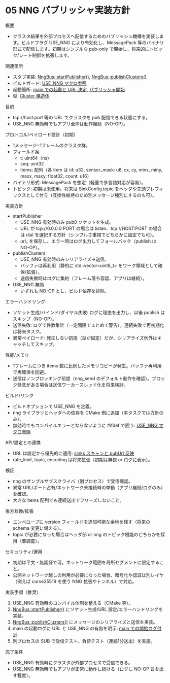 # 05 NNG パブリッシャ実装方針

概要
- クラスタ結果を外部プロセスへ配信するためのパブリッシュ機構を実装します。ビルドフラグ USE_NNG により有効化し、MessagePack 等のバイナリ形式で配信します。初期はシンプルな pub-only で開始し、将来的にトピック/レート制御を拡張します。

関連箇所
- スタブ実装: [NngBus::startPublisher()](src/io/nng_bus.cpp:8), [NngBus::publishClusters()](src/io/nng_bus.cpp:9)
- ビルドガード: [USE_NNG マクロ参照](src/io/nng_bus.cpp:2)
- 起動箇所: [main での起動と URL 決定](src/main.cpp:25), [パブリッシャ開始](src/main.cpp:33)
- 型: [Cluster 構造体](src/detect/dbscan.h:7)

目的
- tcp://host:port 等の URL でクラスタを pub 配信できる状態にする。
- USE_NNG 無効時でもアプリ全体は動作継続（NO-OP）。

プロトコル/ペイロード設計（初期）
- 1メッセージ=1フレームのクラスタ群。
- フィールド案
  - t: uint64（ns）
  - seq: uint32
  - items: 配列（各 item は id: u32, sensor_mask: u8, cx, cy, minx, miny, maxx, maxy: float32, count: u16）
- バイナリ形式: MessagePack を想定（軽量で多言語対応が容易）。
- トピック: 初期は未使用。将来は SinkConfig.topic をヘッダや先頭プレフィックスとして付与（互換性維持のため別メッセージ種別にするのも可）。

実装方針
- startPublisher
  - USE_NNG 有効時のみ pub0 ソケットを生成。
  - URL が tcp://0.0.0.0:PORT の場合は listen、tcp://HOST:PORT の場合は dial を選択する方針（シンプルさ重視でどちらかに固定でも可）。
  - url_ を保存し、エラー時はログ出力してフォールバック（publish は NO-OP）。
- publishClusters
  - USE_NNG 有効時のみシリアライズ→送信。
  - バッファは再利用（静的に std::vector<uint8_t> をワーク領域として確保/拡張）。
  - 送信失敗時はログに集約（フレーム落ち容認、アプリは継続）。
- USE_NNG 無効
  - いずれも NO-OP とし、ビルド依存を排除。

エラーハンドリング
- ソケット生成/バインド/ダイヤル失敗: ログに理由を出力し、以後 publish はスキップ（NO-OP）。
- 送信失敗: ログで件数集計（一定間隔でまとめて警告）。連続失敗で再初期化は将来タスク。
- 異常ペイロード: 発生しない前提（型が固定）だが、シリアライズ例外はキャッチしてスキップ。

性能/メモリ
- 1フレームにつき items 数に比例したメモリコピーが発生。バッファ再利用で再確保を回避。
- 送信はノンブロッキング前提（nng_send のデフォルト動作を確認）。ブロック懸念がある場合は送信ワーカースレッド化を将来検討。

ビルド/リンク
- ビルドオプションで USE_NNG を定義。
- nng ライブラリとヘッダへの依存を CMake 側に追加（本タスクでは方針のみ）。
- 無効時でもコンパイルエラーとならないように #ifdef で囲う: [USE_NNG マクロ参照](src/io/nng_bus.cpp:2)

API/設定との連携
- URL は設定から優先的に適用: [sinks スキャンと pubUrl 反映](src/main.cpp:25)
- rate_limit, topic, encoding は将来拡張（初期は無視 or ログに表示）。

検証
- nng のサンプルサブスクライバ（別プロセス）で受信確認。
- 異常 URL/ポート占有/ネットワーク未接続時の挙動（アプリ継続/ログのみ）を確認。
- 大きな items 配列でも連続送出でフリーズしないこと。

後方互換/拡張
- エンベロープに version フィールドを追加可能な余地を残す（将来の schema 変更に備える）。
- topic が必要になった場合はヘッダ部 or nng のトピック機能のどちらかを採用（要調査）。

セキュリティ/運用
- 初期は平文・無認証で可。ネットワーク範囲を局所セグメントに限定すること。
- 公開ネットワーク越しの利用が必要になった場合、暗号化や認証は別レイヤ（例えば curve25519 を使う NNG 拡張やトンネル）で対応。

実装手順（推奨）
1. USE_NNG 有効時のコンパイル体制を整える（CMake 等）。
2. [NngBus::startPublisher()](src/io/nng_bus.cpp:8) にソケット生成/URL 設定/エラーハンドリングを実装。
3. [NngBus::publishClusters()](src/io/nng_bus.cpp:9) にメッセージのシリアライズと送信を実装。
4. main の起動ログに URL と USE_NNG の有無を明示: [main での開始ログ付近](src/main.cpp:56)
5. 別プロセスの SUB で受信テスト。負荷テスト（連続1分送出）を実施。

完了条件
- USE_NNG 有効時にクラスタが外部プロセスで受信できる。
- USE_NNG 無効時でもアプリが正常に動作し続ける（ログに NO-OP 旨を出す程度）。
